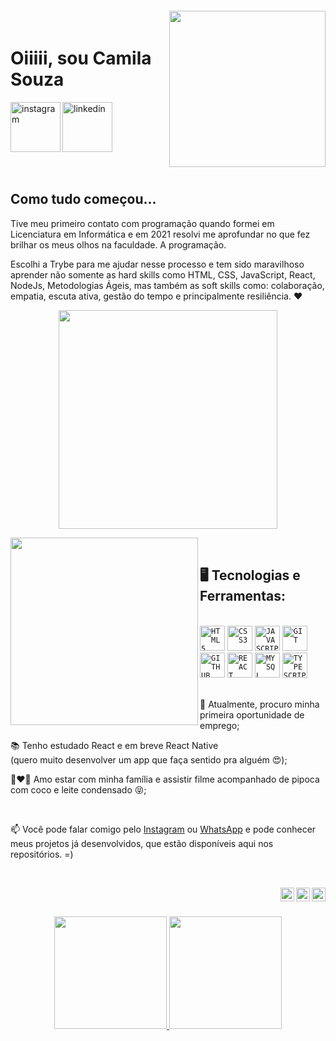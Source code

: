 
<img align="right" width="250px" style="margin-top:-20px" src="https://github.com/camilapdsilva/camilapdsilva/blob/1f8e16fd3657474fcce0be804a6e82d3c213afe5/MilaFace_cropped-removebg-preview.png">

<div dsplay="inline-block">
 
 <h1 align="left" color="#F7D6C3">Oiiiii, sou Camila Souza</h1>
 <a href="https://www.instagram.com/milinhaps27/">
    <img align="left" width="80px" src="https://i.ibb.co/qkGSp1D/instagram.png" alt="instagram" style="vertical-align:top;">
  </a> 
  <a href="https://www.linkedin.com/in/camilapdsilva/">
    <img width="80px" src="https://i.ibb.co/RyZx12b/linkedin.png" alt="linkedin" style="vertical-align:top;">
  </a>
</div>

</br>
</br>


## Como tudo começou...

Tive meu primeiro contato com programação quando formei em Licenciatura em Informática e em 2021 resolvi me aprofundar no que fez brilhar os meus olhos na faculdade. A programação. 

Escolhi a Trybe para me ajudar nesse processo e tem sido maravilhoso aprender não somente as hard skills como HTML, CSS, JavaScript, React, NodeJs, Metodologias Ágeis, mas também as soft skills como: colaboração, empatia, escuta ativa, gestão do tempo e principalmente resiliência. ❤

<p align="center">
  <img src="https://super.abril.com.br/wp-content/uploads/2016/09/super_imggato_digitando_0.gif" width="350">
</p>

<img width="300px" align="left" src="https://github.com/camilapdsilva/camilapdsilva/blob/a6bb08447af001530c9963d7cc979f2b8c04444f/Milabod-removebg-preview(1).png">
</br>

## 🖥️ Tecnologias e Ferramentas:
</br>
<code><img width="40px" src="https://cdn.jsdelivr.net/gh/devicons/devicon/icons/html5/html5-original-wordmark.svg" title = "HTML5"/></code>
<code><img width="40px" src="https://cdn.jsdelivr.net/gh/devicons/devicon/icons/css3/css3-original-wordmark.svg" title = "CSS3"/></code>
<code><img width="40px" src="https://cdn.jsdelivr.net/gh/devicons/devicon/icons/javascript/javascript-original.svg" title = "JAVASCRIPT"/></code>
<code><img width="40px" src="https://cdn.jsdelivr.net/gh/devicons/devicon/icons/git/git-original.svg" title = "GIT"/></code>
<code><img width="40px" src="https://cdn.jsdelivr.net/gh/devicons/devicon/icons/github/github-original.svg" title = "GITHUB"/></code>
<code><img width="40px" src="https://cdn.jsdelivr.net/gh/devicons/devicon/icons/react/react-original.svg" title = "REACT"/></code>
<code><img width="40px" src="https://cdn.jsdelivr.net/gh/devicons/devicon/icons/mysql/mysql-original.svg" title = "MYSQL"/></code>
<code><img width="40px" src="https://cdn.jsdelivr.net/gh/devicons/devicon/icons/typescript/typescript-original.svg" title = "TYPESCRIPT"/></code>

</br>
</br>
<div display="inline-block">
 <p align="left">🤿 Atualmente, procuro minha primeira oportunidade de emprego;</p>
 <p align="left">📚 Tenho estudado React e em breve React Native</br>(quero muito desenvolver um app que faça sentido pra alguém 😍);</p>
 <p align="left">👩‍❤️‍👨 Amo estar com minha família e assistir filme acompanhado de pipoca com coco e leite condensado 😝;</p>
</div>

</br>

📫 Você pode falar comigo pelo [Instagram](https://www.instagram.com/milinhaps27/) ou [WhatsApp](https://contate.me/camilapdssouza) e pode conhecer meus projetos já desenvolvidos, que estão disponíveis aqui nos repositórios. =)

</br>

<a href="https://www.instagram.com/milinhaps27/" target="_blank"><img align="right" alt="Instagram" width="22px" src="https://github.com/camilapdsilva/camilapdsilva/blob/34fe1cbd28e8eef2ae5398da15f2dcffd9fa9b0d/instagram.png" />
<a href="https://www.linkedin.com/in/camilapdsilva/" target="_blank"><img align="right" alt="LinkedIn" width="22px" src="https://github.com/camilapdsilva/camilapdsilva/blob/34fe1cbd28e8eef2ae5398da15f2dcffd9fa9b0d/logotipo-do-linkedin.png" />
<a href="https://portfolio-camilapdsilva.vercel.app/" target="_blank"><img align="right" alt="Blog" width="22px" src="https://github.com/camilapdsilva/camilapdsilva/blob/34fe1cbd28e8eef2ae5398da15f2dcffd9fa9b0d/dev.png" /></a>
</br>
##
<p align="center">
<a href="https://github.com/camilapdsilva">
  <img height="180em" src="https://github-readme-stats-eight-theta.vercel.app/api?username=camilapdsilva&show_icons=true&theme=algolia&include_all_commits=true&count_private=true"/>
  <img height="180em" src="https://github-readme-stats-eight-theta.vercel.app/api/top-langs/?username=camilapdsilva&layout=compact&langs_count=8&theme=algolia"/>
</a>
</p>

